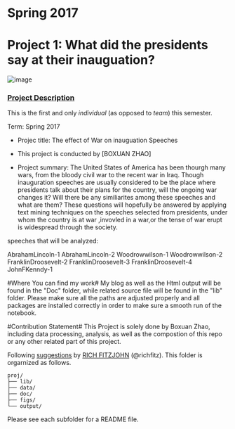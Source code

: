 # Spring 2017
# Project 1: What did the presidents say at their inauguation?

![image](figs/title.jpg)

### [Project Description](doc/)
This is the first and only *individual* (as opposed to *team*) this semester. 

Term: Spring 2017

+ Projec title: The effect of War on inauguation Speeches
+ This project is conducted by [BOXUAN ZHAO]

+ Project summary: The United States of America has been thourgh many wars, from the bloody civil war to the recent war in Iraq. Though inauguration speeches are usually considered to be the place where presidents talk about their plans for the country, will the ongoing war changes it? Will there be any similiarites among these speeches and what are them? These questions will hopefully be answered by applying text mining techniques on the speeches selected from presidents, under whom the country is at war ,invovled in a war,or the tense of war erupt is widespread through the society.

speeches that will be analyzed:

AbrahamLincoln-1
AbrahamLincoln-2
Woodrowwilson-1
Woodrowwilson-2
FranklinDroosevelt-2
FranklinDroosevelt-3
FranklinDroosevelt-4
JohnFKenndy-1

#Where You can find my work#
My blog as well as the Html output will be found in the "Doc" folder, while related source file will be found in the "lib" folder. Please make sure all the paths are adjusted properly and all packages are installed correctly in order to make sure a smooth run of the notebook.

#Contribution Statement#
This Project is solely done by Boxuan Zhao, including data processing, analysis, as well as the compostion of this repo or any other related part of this project.

Following [suggestions](http://nicercode.github.io/blog/2013-04-05-projects/) by [RICH FITZJOHN](http://nicercode.github.io/about/#Team) (@richfitz). This folder is orgarnized as follows.

```
proj/
├── lib/
├── data/
├── doc/
├── figs/
└── output/
```

Please see each subfolder for a README file.
